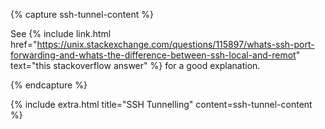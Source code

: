 {% capture ssh-tunnel-content %}

See {% include link.html href="https://unix.stackexchange.com/questions/115897/whats-ssh-port-forwarding-and-whats-the-difference-between-ssh-local-and-remot" text="this stackoverflow answer" %} for a good explanation.

{% endcapture %}

{% include extra.html title="SSH Tunnelling" content=ssh-tunnel-content %}
